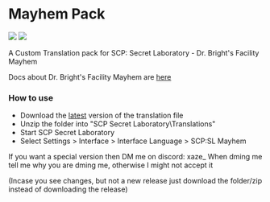 # Mayhem Pack
<a href="https://github.com/xaze1/MayhemPack/releases/latest" alt="Latest release"><img src="https://img.shields.io/github/downloads-pre/xaze1/MayhemPack/latest/total?label=downloads"></a>
<a href="https://github.com/xaze1/MayhemPack/releases/latest" alt="Latest release"><img src="https://img.shields.io/github/v/release/xaze1/MayhemPack"></a>

A Custom Translation pack for SCP: Secret Laboratory - Dr. Bright's Facility Mayhem

Docs about Dr. Bright's Facility Mayhem are [here](https://docs.google.com/document/d/1Zq2hJ0jlXvPS_FO0-gBGI4r2XEawwcjstSXYIExcX-k/)

### How to use
- Download the [latest](https://github.com/xaze1/MayhemPack/releases/latest) version of the translation file
- Unzip the folder into "SCP Secret Laboratory\Translations"
- Start SCP Secret Laboratory
- Select Settings > Interface > Interface Language > SCP:SL Mayhem

If you want a special version then DM me on discord: xaze_
When dming me tell me why you are dming me, otherwise I might not accept it

(Incase you see changes, but not a new release just download the folder/zip instead of downloading the release)